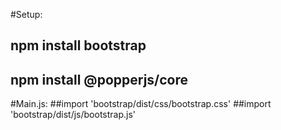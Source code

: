 #Setup:
## npm install bootstrap
## npm install @popperjs/core

#Main.js:
##import 'bootstrap/dist/css/bootstrap.css'
##import 'bootstrap/dist/js/bootstrap.js'
